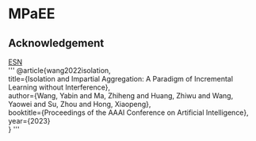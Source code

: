 # MPaEE

## Acknowledgement
[ESN](https://github.com/iamwangyabin/ESN/tree/main)  
'''
@article{wang2022isolation,  
  title={Isolation and Impartial Aggregation: A Paradigm of Incremental Learning without Interference},  
  author={Wang, Yabin and Ma, Zhiheng and Huang, Zhiwu and Wang, Yaowei and Su, Zhou and Hong, Xiaopeng},  
  booktitle={Proceedings of the AAAI Conference on Artificial Intelligence},  
  year={2023}  
}
'''
